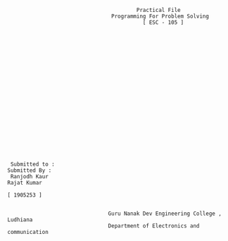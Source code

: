                                              Practical File
                                     Programming For Problem Solving
                                               [ ESC - 105 ]
                                               
                                               
                                               
                                               
                                               
                                               
                                               
                                               
                                               
                                               
                                               
                                                
                                                
                                                
                                                
                                                
                                                
                                               
      
      
      
      
     Submitted to :                                                                               Submitted By :
     Ranjodh Kaur                                                                                  Rajat Kumar            
                                                                                                  [ 1905253 ]                    
                                                 
                                                 
                                    Guru Nanak Dev Engineering College , Ludhiana
                                    Department of Electronics and communication 
